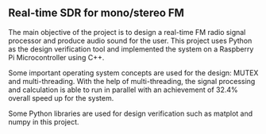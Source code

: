 ## Real-time SDR for mono/stereo FM 

The main objective of the project is to design a real-time FM radio signal processor and produce audio sound for the user. This project uses Python as the design verification tool and implemented the system on a Raspberry Pi Microcontroller using C++. 

Some important operating system concepts are used for the design: MUTEX and multi-threading. With the help of multi-threading, the signal processing and calculation is able to run in parallel with an achievement of 32.4% overall speed up for the system. 

Some Python libraries are used for design verification such as matplot and numpy in this project. 